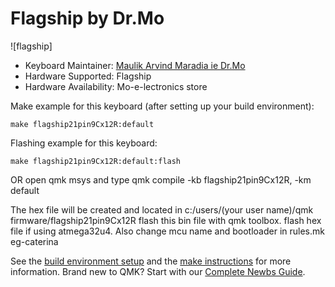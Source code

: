 # Flagship by Dr.Mo

![flagship]



* Keyboard Maintainer: [Maulik Arvind Maradia ie Dr.Mo](https://github.com/MaulikDude)
* Hardware Supported: Flagship
* Hardware Availability: Mo-e-lectronics store

Make example for this keyboard (after setting up your build environment):

    make flagship21pin9Cx12R:default

Flashing example for this keyboard:

    make flagship21pin9Cx12R:default:flash
OR
open qmk msys and type
qmk compile -kb flagship21pin9Cx12R, -km default

The hex file will be created and located in c:/users/(your user name)/qmk firmware/flagship21pin9Cx12R
flash this bin file  with qmk toolbox. flash hex file if using atmega32u4. Also change mcu name and bootloader in rules.mk eg-caterina

See the [build environment setup](https://docs.qmk.fm/#/getting_started_build_tools) and the [make instructions](https://docs.qmk.fm/#/getting_started_make_guide) for more information. Brand new to QMK? Start with our [Complete Newbs Guide](https://docs.qmk.fm/#/newbs).
